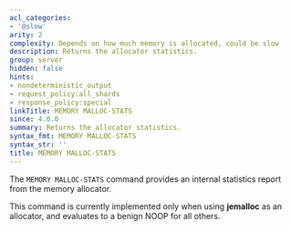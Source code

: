 ```yaml
---
acl_categories:
- '@slow'
arity: 2
complexity: Depends on how much memory is allocated, could be slow
description: Returns the allocator statistics.
group: server
hidden: false
hints:
- nondeterministic_output
- request_policy:all_shards
- response_policy:special
linkTitle: MEMORY MALLOC-STATS
since: 4.0.0
summary: Returns the allocator statistics.
syntax_fmt: MEMORY MALLOC-STATS
syntax_str: ''
title: MEMORY MALLOC-STATS
---
```

The `MEMORY MALLOC-STATS` command provides an internal statistics report from
the memory allocator.

This command is currently implemented only when using **jemalloc** as an
allocator, and evaluates to a benign NOOP for all others.
